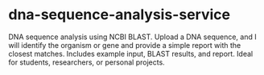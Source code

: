 # dna-sequence-analysis-service
DNA sequence analysis using NCBI BLAST. Upload a DNA sequence, and I will identify the organism or gene and provide a simple report with the closest matches. Includes example input, BLAST results, and report. Ideal for students, researchers, or personal projects.
